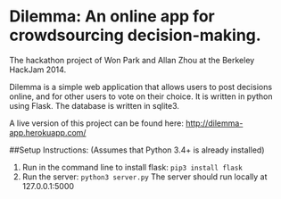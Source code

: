 Dilemma: An online app for crowdsourcing decision-making. 
============
The hackathon project of Won Park and Allan Zhou at the Berkeley HackJam 2014.

Dilemma is a simple web application that allows users to post decisions online, and for other users to vote on their choice.
It is written in python using Flask. The database is written in sqlite3.

A live version of this project can be found here: http://dilemma-app.herokuapp.com/

##Setup Instructions:
(Assumes that Python 3.4+ is already installed)

1. Run in the command line to install flask: ```pip3 install flask```
2. Run the server: ```python3 server.py```
The server should run locally at 127.0.0.1:5000
